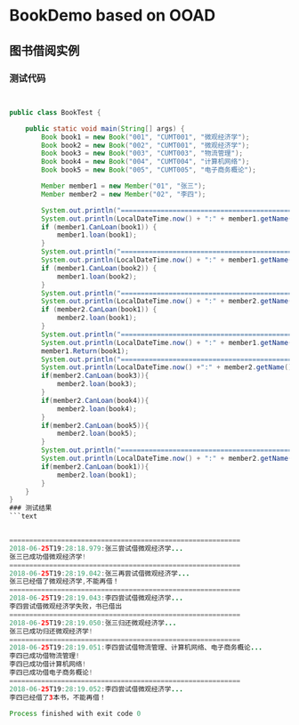 # BookDemo based on OOAD
## 图书借阅实例

### 测试代码
```java


public class BookTest {

    public static void main(String[] args) {
        Book book1 = new Book("001", "CUMT001", "微观经济学");
        Book book2 = new Book("002", "CUMT001", "微观经济学");
        Book book3 = new Book("003", "CUMT003", "物流管理");
        Book book4 = new Book("004", "CUMT004", "计算机网络");
        Book book5 = new Book("005", "CUMT005", "电子商务概论");

        Member member1 = new Member("01", "张三");
        Member member2 = new Member("02", "李四");

        System.out.println("==========================================================");
        System.out.println(LocalDateTime.now() + ":" + member1.getName() + "尝试借" + book1.getTitle() + "...");
        if (member1.CanLoan(book1)) {
            member1.loan(book1);
        }
        System.out.println("==========================================================");
        System.out.println(LocalDateTime.now() + ":" + member1.getName() + "再尝试借" + book2.getTitle() + "...");
        if (member1.CanLoan(book2)) {
            member1.loan(book2);
        }
        System.out.println("==========================================================");
        System.out.println(LocalDateTime.now() + ":" + member2.getName() + "尝试借" + book1.getTitle() + "...");
        if (member2.CanLoan(book1)) {
            member2.loan(book1);
        }
        System.out.println("==========================================================");
        System.out.println(LocalDateTime.now() + ":" + member1.getName() + "归还" + book1.getTitle() + "...");
        member1.Return(book1);
        System.out.println("==========================================================");
        System.out.println(LocalDateTime.now() +":" + member2.getName() + "尝试借" + book3.getTitle() + "、" + book4.getTitle() + "、" + book5.getTitle()+"...");
        if(member2.CanLoan(book3)){
            member2.loan(book3);
        }
        if(member2.CanLoan(book4)){
            member2.loan(book4);
        }
        if(member2.CanLoan(book5)){
            member2.loan(book5);
        }
        System.out.println("==========================================================");
        System.out.println(LocalDateTime.now() + ":" + member2.getName() + "尝试借" + book1.getTitle() + "...");
        if(member2.CanLoan(book1)){
            member2.loan(book1);
        }
    }
}
### 测试结果
```text


==========================================================
2018-06-25T19:28:18.979:张三尝试借微观经济学...
张三已成功借微观经济学!
==========================================================
2018-06-25T19:28:19.042:张三再尝试借微观经济学...
张三已经借了微观经济学,不能再借！
==========================================================
2018-06-25T19:28:19.043:李四尝试借微观经济学...
李四尝试借微观经济学失败，书已借出
==========================================================
2018-06-25T19:28:19.050:张三归还微观经济学...
张三已成功归还微观经济学!
==========================================================
2018-06-25T19:28:19.051:李四尝试借物流管理、计算机网络、电子商务概论...
李四已成功借物流管理!
李四已成功借计算机网络!
李四已成功借电子商务概论!
==========================================================
2018-06-25T19:28:19.052:李四尝试借微观经济学...
李四已经借了3本书，不能再借！

Process finished with exit code 0
